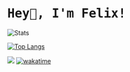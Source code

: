 <h1><samp>Hey👋, I'm Felix!</samp></h2>

![Stats](https://github-readme-stats.vercel.app/api?username=hypntc&show_icons=true&count_private=true&hide_border=true&title_color=1DFE1D&icon_color=1DFE1D&text_color=c9d1d9&bg_color=0d1117&custom_title=GitHub%20Stats)

[![Top Langs](https://github-readme-stats.vercel.app/api/top-langs/?username=hypntc&custom_title=Used%20Languages)](https://github.com/anuraghazra/github-readme-stats)

![](https://komarev.com/ghpvc/?username=hypntc)
[![wakatime](https://wakatime.com/badge/user/ad70fdc4-0867-45be-8b1f-e921acf3fdcb.svg)](https://wakatime.com/@ad70fdc4-0867-45be-8b1f-e921acf3fdcb)